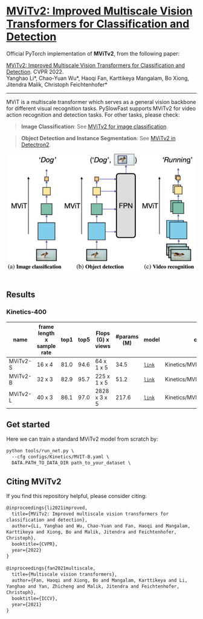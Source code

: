 # [MViTv2: Improved Multiscale Vision Transformers for Classification and Detection](https://arxiv.org/abs/2112.01526)

Official PyTorch implementation of **MViTv2**, from the following paper:

[MViTv2: Improved Multiscale Vision Transformers for Classification and Detection](https://arxiv.org/abs/2112.01526). CVPR 2022.\
Yanghao Li*, Chao-Yuan Wu*, Haoqi Fan, Karttikeya Mangalam, Bo Xiong, Jitendra Malik, Christoph Feichtenhofer*

---

MViT is a multiscale transformer which serves as a general vision backbone for different visual recognition tasks. PySlowFast supports MViTv2 for video action recognition and detection tasks. For other tasks, please check:

> **Image Classification**: See [MViTv2 for image classification](https://github.com/facebookresearch/mvit).

> **Object Detection and Instance Segmentation**: See [MViTv2 in Detectron2](https://github.com/facebookresearch/detectron2/tree/main/projects/MViTv2).

<div align="center">
  <img src="mvitv2.png" width="500px" />
</div>
<br/>

## Results

### Kinetics-400


| name | frame length x sample rate | top1 |  top5  | Flops (G) x views | #params (M) |  model | config |
| ------------- | ------------- | ------------- | ------------- | ------------- | ------------- | ------------- | ------------- |
| MViTv2-S | 16 x 4 | 81.0 | 94.6 | 64 x 1 x 5 | 34.5 | [`link`](https://dl.fbaipublicfiles.com/pyslowfast/model_zoo/mvitv2/pysf_video_models/MViTv2_S_16x4_k400_f302660347.pyth) | Kinetics/MVITv2_S_16x4 |
| MViTv2-B | 32 x 3 | 82.9 | 95.7 | 225 x 1 x 5 | 51.2 | [`link`](https://dl.fbaipublicfiles.com/pyslowfast/model_zoo/mvitv2/pysf_video_models/MViTv2_B_32x3_k400_f304025456.pyth) | Kinetics/MVITv2_B_32x3 |
| MViTv2-L | 40 x 3 | 86.1 | 97.0 | 2828 x 3 x 5 | 217.6 | [`link`](https://dl.fbaipublicfiles.com/pyslowfast/model_zoo/mvitv2/pysf_video_models/MViTv2_L_40x3_k400_f306903192.pyth) | Kinetics/MVITv2_L_40x3_test |

## Get started

Here we can train a standard MViTv2 model from scratch by:

```
python tools/run_net.py \
  --cfg configs/Kinetics/MVIT-B.yaml \
  DATA.PATH_TO_DATA_DIR path_to_your_dataset \
```


## Citing MViTv2
If you find this repository helpful, please consider citing:
```
@inproceedings{li2021improved,
  title={MViTv2: Improved multiscale vision transformers for classification and detection},
  author={Li, Yanghao and Wu, Chao-Yuan and Fan, Haoqi and Mangalam, Karttikeya and Xiong, Bo and Malik, Jitendra and Feichtenhofer, Christoph},
  booktitle={CVPR},
  year={2022}
}

@inproceedings{fan2021multiscale,
  title={Multiscale vision transformers},
  author={Fan, Haoqi and Xiong, Bo and Mangalam, Karttikeya and Li, Yanghao and Yan, Zhicheng and Malik, Jitendra and Feichtenhofer, Christoph},
  booktitle={ICCV},
  year={2021}
}
```
